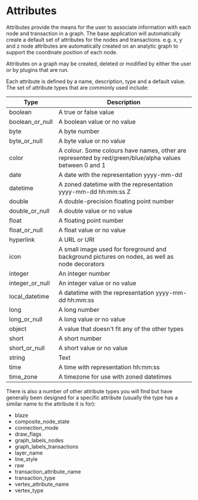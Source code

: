 # Attributes

Attributes provide the means for the user to associate information with
each node and transaction in a graph. The base application will
automatically create a default set of attributes for the nodes and
transactions. e.g. x, y and z node attributes are automatically created
on an analytic graph to support the coordinate position of each node.

Attributes on a graph may be created, deleted or modified by either the
user or by plugins that are run.

Each attribute is defined by a name, description, type and a default
value. The set of attribute types that are commonly used include:

<table class="table table-striped">
<thead>
<tr class="header">
<th><strong>Type</strong></th>
<th><strong>Description</strong></th>
</tr>
</thead>
<tbody>
<tr class="odd">
<td>boolean</td>
<td>A true or false value</td>
</tr>
<tr class="even">
<td>boolean_or_null</td>
<td>A boolean value or no value</td>
</tr>
<tr class="odd">
<td>byte</td>
<td>A byte number</td>
</tr>
<tr class="even">
<td>byte_or_null</td>
<td>A byte value or no value</td>
</tr>
<tr class="odd">
<td>color</td>
<td>A colour. Some colours have names, other are represented by red/green/blue/alpha values between 0 and 1</td>
</tr>
<tr class="even">
<td>date</td>
<td>A date with the representation yyyy-mm-dd</td>
</tr>
<tr class="odd">
<td>datetime</td>
<td>A zoned datetime with the representation yyyy-mm-dd hh:mm:ss Z</td>
</tr>
<tr class="even">
<td>double</td>
<td>A double-precision floating point number</td>
</tr>
<tr class="odd">
<td>double_or_null</td>
<td>A double value or no value</td>
</tr>
<tr class="even">
<td>float</td>
<td>A floating point number</td>
</tr>
<tr class="odd">
<td>float_or_null</td>
<td>A float value or no value</td>
</tr>
<tr class="even">
<td>hyperlink</td>
<td>A URL or URI</td>
</tr>
<tr class="odd">
<td>icon</td>
<td>A small image used for foreground and background pictures on nodes, as well as node decorators</td>
</tr>
<tr class="even">
<td>integer</td>
<td>An integer number</td>
</tr>
<tr class="odd">
<td>integer_or_null</td>
<td>An integer value or no value</td>
</tr>
<tr class="even">
<td>local_datetime</td>
<td>A datetime with the representation yyyy-mm-dd hh:mm:ss</td>
</tr>
<tr class="odd">
<td>long</td>
<td>A long number</td>
</tr>
<tr class="even">
<td>long_or_null</td>
<td>A long value or no value</td>
</tr>
<tr class="odd">
<td>object</td>
<td>A value that doesn't fit any of the other types</td>
</tr>
<tr class="even">
<td>short</td>
<td>A short number</td>
</tr>
<tr class="odd">
<td>short_or_null</td>
<td>A short value or no value</td>
</tr>
<tr class="even">
<td>string</td>
<td>Text</td>
</tr>
<tr class="odd">
<td>time</td>
<td>A time with representation hh:mm:ss</td>
</tr>
<tr class="even">
<td>time_zone</td>
<td>A timezone for use with zoned datetimes</td>
</tr>
</tbody>
</table>

There is also a number of other attribute types you will find but have
generally been designed for a specific attribute (usually the type has a
similar name to the attribute it is for):

-   blaze
-   composite\_node\_state
-   connection\_mode
-   draw\_flags
-   graph\_labels\_nodes
-   graph\_labels\_transactions
-   layer\_name
-   line\_style
-   raw
-   transaction\_attribute\_name
-   transaction\_type
-   vertex\_attribute\_name
-   vertex\_type
